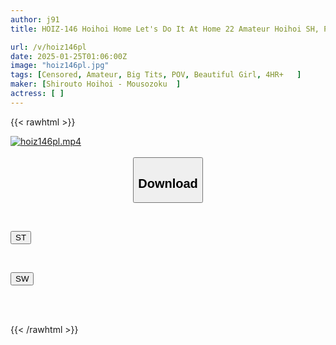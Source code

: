 ```yaml
---
author: j91
title: HOIZ-146 Hoihoi Home Let's Do It At Home 22 Amateur Hoihoi SH, Personal Shooting, One Night, Matching App, Home, Amateur, Beautiful Girl, Older Sister, Gonzo, Big Breasts, Beautiful Breasts, Squirting, Facial, Waist, Carnivorous, Big Dick, Huge Cock, Documentary

url: /v/hoiz146pl
date: 2025-01-25T01:06:00Z
image: "hoiz146pl.jpg"
tags: [Censored, Amateur, Big Tits, POV, Beautiful Girl, 4HR+	]
maker: [Shirouto Hoihoi - Mousozoku  ]
actress: [ ]
---
```



{{< rawhtml >}}

<div class="video" data-videoid="QP1yRkJK29H01md">
    <a href="javascript:;">
        <img src="/v/hoiz146pl/hoiz146pl.jpg" width="WIDTH" height="HEIGHT" alt="hoiz146pl.mp4" loading="lazy">
    </a>
</div>

<script type="text/javascript" src="https://j91.asia/asset/on-demand-st.js"></script>

<br>
  <link rel="stylesheet" href="https://j91.asia/asset/bs5.css">
  
  <center>
  <button class="btn btn-primary" type="button" data-bs-toggle="collapse" data-bs-target=".multi-collapse" aria-expanded="false" aria-controls="multiCollapseExample1 multiCollapseExample2"><h2>Download</h2></button></center>
</p>
<div class="row">
  <div class="col">
    <div class="collapse multi-collapse" id="multiCollapseExample1">
      <div class="card card-body">
	      	      <br>
<div class="buttons">  
<p><a href="/v/hoiz146pl/st.html" target="_blank"><button class="btn-hover color-3"><i class="fa fa-download"></i> ST</button></a></p></div>
    </div>
  </div>
</div>
  <div class="col">
    <div class="collapse multi-collapse" id="multiCollapseExample2">
      <div class="card card-body">
	      <br>
<div class="buttons">
<p><a href="/v/hoiz146pl/sw.html" target="_blank"><button class="btn-hover color-2"><i class="fa fa-download"></i> SW</button></a></p></div>
<br><br>
      </div>
    </div>
  </div>
</div>

{{< /rawhtml >}}